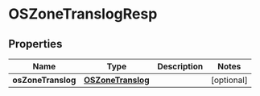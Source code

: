 # OSZoneTranslogResp

## Properties
Name | Type | Description | Notes
------------ | ------------- | ------------- | -------------
**osZoneTranslog** | [**OSZoneTranslog**](OSZoneTranslog.md) |  |  [optional]
